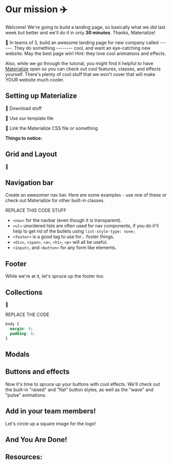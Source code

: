 # Our mission :airplane:

Welcome! We're going to build a landing page, so basically what we did last week but better and we'll do it in only **30 minutes**. Thanks, Materialize!

🚀 In teams of 3, build an awesome landing page for new company called ------. They do something -------- cool, and want an eye-catching new website. May the best page win! Hint: they love cool animations and effects.

Also, while we go through the tutorial, you might find it helpful to have <a href="http://materializecss.com/">Materialize</a> open so you can check out cool features, classes, and effects yourself. There's plenty of cool stuff that we won't cover that will make YOUR website much cooler.

## Setting up Materialize

🚀 Download stuff

🚀 Use our template file

🚀 Link the Materialize CSS file or something

**Things to notice:** 

## Grid and Layout

🚀 



## Navigation bar

Create an awesomer nav bar. Here are some examples - use one of these or check out Materialize for other built-in classes.

REPLACE THIS CODE STUFF
* `<nav>` for the navbar (even though it is transparent).
* `<ul>` unordered lists are often used for nav components, if you do it'll help to get rid of the bullets using `list-style-type: none;`
* `<footer>` is a good tag to use for... footer things.
* `<div>`, `<span>`, `<a>`, `<h1>`, `<p>` will all be useful.
* `<input>`, and `<button>` for any form like elements.

## Footer

While we're at it, let's spruce up the footer too.



## Collections

🚀

REPLACE THE CODE
```css
body {
  margin: 0;
  padding: 0;
}
```


## Modals




## Buttons and effects

Now it's time to spruce up your buttons with cool effects. We'll check out the built-in "raised" and "flat" button styles, as well as the "wave" and "pulse" animations.

## Add in your team members!

Let's circle up a square image for the logo!




## And You Are Done!


## Resources:

